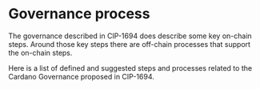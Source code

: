# Governance process

The governance described in CIP-1694 does describe some key on-chain steps. Around those key steps there are off-chain processes that support the on-chain steps.

Here is a list of defined and suggested steps and processes related to the Cardano Governance proposed in CIP-1694.
